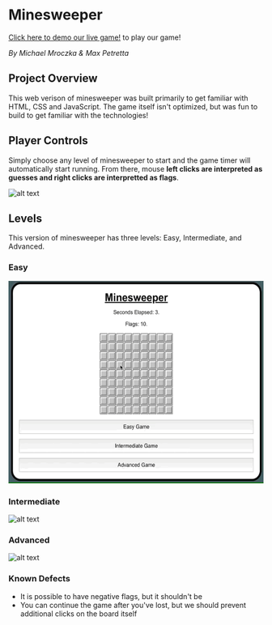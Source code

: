 # Minesweeper

[Click here to demo our live game!](https://mmroczka.github.io/minesweeper/) to play our game!

_By Michael Mroczka & Max Petretta_

## Project Overview

This web verison of minesweeper was built primarily to get familiar with HTML, CSS and JavaScript. The game itself isn't optimized, but was fun to build to get familiar with the technologies!

## Player Controls

Simply choose any level of minesweeper to start and the game timer will automatically start running. From there, mouse **left clicks are interpreted as guesses and right clicks are interpretted as flags**.


<img src="https://github.com/mmroczka/minesweeper/blob/master/gifs/flags.gif" alt="alt text" width="400" height="400">


## Levels

This version of minesweeper has three levels: Easy, Intermediate, and Advanced.

### Easy

<img src="https://github.com/mmroczka/minesweeper/blob/master/gifs/easy.gif" alt="alt text" width="800" height="400">


### Intermediate

<img src="https://github.com/mmroczka/minesweeper/blob/master/gifs/intermediate.gif" alt="alt text" width="800" height="400">

### Advanced

<img src="https://github.com/mmroczka/minesweeper/blob/master/gifs/advanced.gif" alt="alt text" width="800" height="400">

### Known Defects
* It is possible to have negative flags, but it shouldn't be
* You can continue the game after you've lost, but we should prevent additional clicks on the board itself
